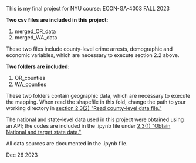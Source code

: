 This is my final project for NYU course: ECON-GA-4003 FALL 2023


**Two csv files are included in this project:**

1. merged_OR_data
2. merged_WA_data

These two files include county-level crime arrests, demographic and economic variables, which are necessary to execute section 2.2 above.

**Two folders are included:**

1. OR_counties 
2. WA_counties

These two folders contain geographic data, which are necessary to execute the mapping. When read the shapefile in this fold, change the path to your working directory in <u> section 2.3(2) "Read county-level data file." </u>


The national and state-level data used in this project were obtained using an API; the codes are included in the .ipynb file under <u>2.3(1) "Obtain National and target state data."</u>


All data sources are documented in the .ipynb file.



Dec 26 2023
